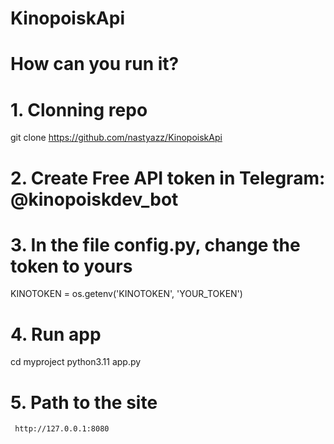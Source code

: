 # KinopoiskApi
# How can you run it?
# 1. Clonning repo
   git clone https://github.com/nastyazz/KinopoiskApi

# 2. Create Free API token in Telegram: @kinopoiskdev_bot

# 3. In the file config.py, change the token to yours
   KINOTOKEN = os.getenv('KINOTOKEN', 'YOUR_TOKEN')
   
# 4. Run app
   cd myproject
   python3.11 app.py

# 5. Path to the site
     http://127.0.0.1:8080

